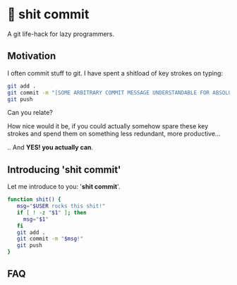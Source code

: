 # :shit: shit commit

A git life-hack for lazy programmers.

## Motivation

I often commit stuff to git. I have spent a shitload of key strokes on typing:

```bash
git add .
git commit -m "[SOME ARBITRARY COMMIT MESSAGE UNDERSTANDABLE FOR ABSOLUTELY NOONE ELSE THAN ME]"
git push
```

Can you relate?

How nice would it be, if you could actually somehow spare these key strokes and spend them on something less redundant, more productive...

.. And **YES! you actually can**.

## Introducing 'shit commit'

Let me introduce to you: '**shit commit**'.

```bash
function shit() {
   msg="$USER rocks this shit!"
   if [ ! -z "$1" ]; then
     msg="$1"
   fi
   git add .
   git commit -m "$msg!"
   git push
}
```

## FAQ



